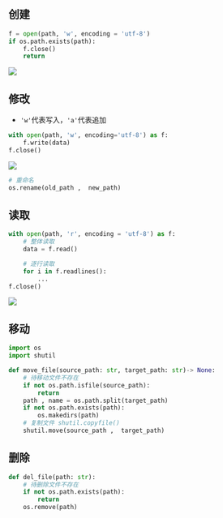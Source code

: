 <!--
 * @Description: 
 * @Version: 1.0
 * @Author: DaLao
 * @Email: dalao_li@163.com
 * @Date: 2021-09-24 20:37:24
 * @LastEditors: DaLao
 * @LastEditTime: 2022-01-03 21:29:13
-->

## 创建

```py
f = open(path, 'w', encoding = 'utf-8')
if os.path.exists(path):
    f.close()
    return
```

![](https://cdn.hurra.ltd/img/20211225130907.png)

## 修改

- `'w'`代表写入，`'a'`代表追加

```py
with open(path, 'w', encoding='utf-8') as f:
    f.write(data)
f.close()   
```

![](https://cdn.hurra.ltd/img/20211225132548.png)

```py
# 重命名
os.rename(old_path ,  new_path)
```

## 读取

```py
with open(path, 'r', encoding = 'utf-8') as f:
    # 整体读取
    data = f.read()

    # 逐行读取
    for i in f.readlines():
        ...
f.close()   
```

![](https://cdn.hurra.ltd/img/20211225142026.png)

## 移动

```py
import os
import shutil

def move_file(source_path: str, target_path: str)-> None:
    # 待移动文件不存在
    if not os.path.isfile(source_path):
        return
    path , name = os.path.split(target_path)
    if not os.path.exists(path):
        os.makedirs(path)
    # 复制文件 shutil.copyfile() 
    shutil.move(source_path ,  target_path)
```

## 删除
```py
def del_file(path: str):
    # 待删除文件不存在
    if not os.path.exists(path):
        return
    os.remove(path)
```



